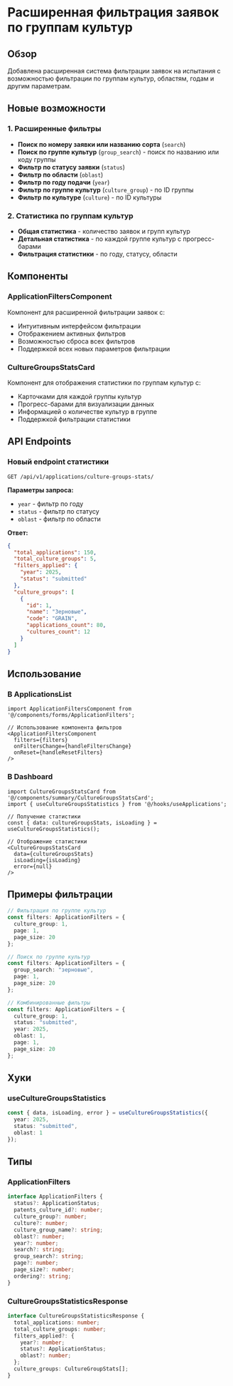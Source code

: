 # Расширенная фильтрация заявок по группам культур

## Обзор

Добавлена расширенная система фильтрации заявок на испытания с возможностью фильтрации по группам культур, областям, годам и другим параметрам.

## Новые возможности

### 1. Расширенные фильтры

- **Поиск по номеру заявки или названию сорта** (`search`)
- **Поиск по группе культур** (`group_search`) - поиск по названию или коду группы
- **Фильтр по статусу заявки** (`status`)
- **Фильтр по области** (`oblast`)
- **Фильтр по году подачи** (`year`)
- **Фильтр по группе культур** (`culture_group`) - по ID группы
- **Фильтр по культуре** (`culture`) - по ID культуры

### 2. Статистика по группам культур

- **Общая статистика** - количество заявок и групп культур
- **Детальная статистика** - по каждой группе культур с прогресс-барами
- **Фильтрация статистики** - по году, статусу, области

## Компоненты

### ApplicationFiltersComponent

Компонент для расширенной фильтрации заявок с:
- Интуитивным интерфейсом фильтрации
- Отображением активных фильтров
- Возможностью сброса всех фильтров
- Поддержкой всех новых параметров фильтрации

### CultureGroupsStatsCard

Компонент для отображения статистики по группам культур с:
- Карточками для каждой группы культур
- Прогресс-барами для визуализации данных
- Информацией о количестве культур в группе
- Поддержкой фильтрации статистики

## API Endpoints

### Новый endpoint статистики

```
GET /api/v1/applications/culture-groups-stats/
```

**Параметры запроса:**
- `year` - фильтр по году
- `status` - фильтр по статусу
- `oblast` - фильтр по области

**Ответ:**
```json
{
  "total_applications": 150,
  "total_culture_groups": 5,
  "filters_applied": {
    "year": 2025,
    "status": "submitted"
  },
  "culture_groups": [
    {
      "id": 1,
      "name": "Зерновые",
      "code": "GRAIN",
      "applications_count": 80,
      "cultures_count": 12
    }
  ]
}
```

## Использование

### В ApplicationsList

```tsx
import ApplicationFiltersComponent from '@/components/forms/ApplicationFilters';

// Использование компонента фильтров
<ApplicationFiltersComponent
  filters={filters}
  onFiltersChange={handleFiltersChange}
  onReset={handleResetFilters}
/>
```

### В Dashboard

```tsx
import CultureGroupsStatsCard from '@/components/summary/CultureGroupsStatsCard';
import { useCultureGroupsStatistics } from '@/hooks/useApplications';

// Получение статистики
const { data: cultureGroupsStats, isLoading } = useCultureGroupsStatistics();

// Отображение статистики
<CultureGroupsStatsCard
  data={cultureGroupsStats}
  isLoading={isLoading}
  error={null}
/>
```

## Примеры фильтрации

```typescript
// Фильтрация по группе культур
const filters: ApplicationFilters = {
  culture_group: 1,
  page: 1,
  page_size: 20
};

// Поиск по группе культур
const filters: ApplicationFilters = {
  group_search: "зерновые",
  page: 1,
  page_size: 20
};

// Комбинированные фильтры
const filters: ApplicationFilters = {
  culture_group: 1,
  status: "submitted",
  year: 2025,
  oblast: 1,
  page: 1,
  page_size: 20
};
```

## Хуки

### useCultureGroupsStatistics

```typescript
const { data, isLoading, error } = useCultureGroupsStatistics({
  year: 2025,
  status: "submitted",
  oblast: 1
});
```

## Типы

### ApplicationFilters

```typescript
interface ApplicationFilters {
  status?: ApplicationStatus;
  patents_culture_id?: number;
  culture_group?: number;
  culture?: number;
  culture_group_name?: string;
  oblast?: number;
  year?: number;
  search?: string;
  group_search?: string;
  page?: number;
  page_size?: number;
  ordering?: string;
}
```

### CultureGroupsStatisticsResponse

```typescript
interface CultureGroupsStatisticsResponse {
  total_applications: number;
  total_culture_groups: number;
  filters_applied?: {
    year?: number;
    status?: ApplicationStatus;
    oblast?: number;
  };
  culture_groups: CultureGroupStats[];
}
```

